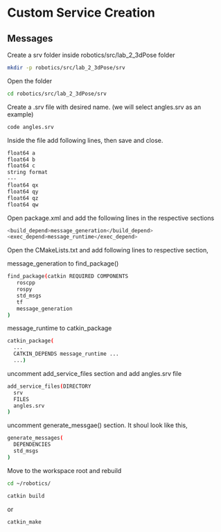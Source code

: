 # Custom Service Creation

## Messages

Create a srv folder inside robotics/src/lab_2_3dPose folder

```sh
mkdir -p robotics/src/lab_2_3dPose/srv
```

Open the folder 
```sh
cd robotics/src/lab_2_3dPose/srv
```

Create a .srv file with desired name. (we will select angles.srv as an example)

```sh
code angles.srv
```
Inside the file add following lines, then save and close.
```sh
float64 a
float64 b
float64 c
string format
---
float64 qx
float64 qy
float64 qz
float64 qw
```

Open package.xml and add the following lines in the respective sections

```sh
<build_depend>message_generation</build_depend>
<exec_depend>message_runtime</exec_depend>
```

Open the CMakeLists.txt and add following lines to respective section,

message_generation to find_package()

```sh
find_package(catkin REQUIRED COMPONENTS
   roscpp
   rospy
   std_msgs
   tf
   message_generation
)
```

message_runtime to catkin_package

```sh
catkin_package(
  ...
  CATKIN_DEPENDS message_runtime ...
  ...)
```

uncomment add_service_files section and add angles.srv file

```sh
add_service_files(DIRECTORY 
  srv
  FILES
  angles.srv
)
```

uncomment generate_messgae() section. It shoul look like this,

```sh
generate_messages(
  DEPENDENCIES
  std_msgs
)
```

Move to the workspace root and rebuild

```sh
cd ~/robotics/
```
```sh
catkin build
```
or
```sh
catkin_make
```
